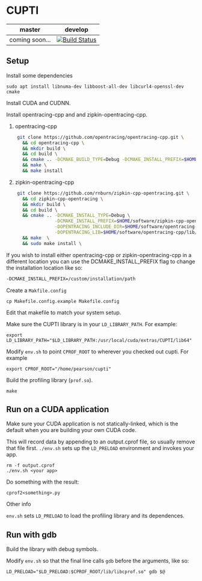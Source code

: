 # CUPTI

| master | develop |
|--------|---------|
| coming soon... | [![Build Status](https://travis-ci.org/cwpearson/cupti.svg?branch=develop)](https://travis-ci.org/cwpearson/cupti)

## Setup

Install some dependencies

    sudo apt install libnuma-dev libboost-all-dev libcurl4-openssl-dev cmake

Install CUDA and CUDNN.

Install opentracing-cpp and and zipkin-opentracing-cpp.

1. opentracing-cpp

```bash
    git clone https://github.com/opentracing/opentracing-cpp.git \
      && cd opentracing-cpp \
      && mkdir build \
      && cd build \
      && cmake .. -DCMAKE_BUILD_TYPE=Debug -DCMAKE_INSTALL_PREFIX=$HOME/software/opentracing-cpp \
      && make \
      && make install
```


2. zipkin-opentracing-cpp

```bash
    git clone https://github.com/rnburn/zipkin-cpp-opentracing.git \
      && cd zipkin-cpp-opentracing \
      && mkdir build \
      && cd build \
      && cmake .. -DCMAKE_INSTALL_TYPE=Debug \
                  -DCMAKE_INSTALL_PREFIX=$HOME/software/zipkin-cpp-opentracing \
                  -DOPENTRACING_INCLUDE_DIR=$HOME/software/opentracing-cpp/include \
                  -DOPENTRACING_LIB=$HOME/software/opentracing-cpp/lib/libopentracing.so \
      && make  \
      && sudo make install \
```


If you wish to install either opentracing-cpp or zipkin-opentracing-cpp in a different
location you can use the DCMAKE_INSTALL_PREFIX flag to change the installation location like so:

```bash
-DCMAKE_INSTALL_PREFIX=/custom/installation/path
```

Create a `Makfile.config`

    cp Makefile.config.example Makefile.config

Edit that makefile to match your system setup.

Make sure the CUPTI library is in your `LD_LIBRARY_PATH`. For example:

    export LD_LIBRARY_PATH="$LD_LIBRARY_PATH:/usr/local/cuda/extras/CUPTI/lib64"

Modify `env.sh` to point `CPROF_ROOT` to wherever you checked out cupti. For example

    export CPROF_ROOT="/home/pearson/cupti"

Build the profiling library (`prof.so`).

    make

## Run on a CUDA application

Make sure your CUDA application is not statically-linked, which is the default when you are building your own CUDA code.

This will record data by appending to an output.cprof file, so usually remove that file first. `./env.sh` sets up the `LD_PRELOAD` environment and invokes your app.

    rm -f output.cprof
    ./env.sh <your app>

Do something with the result:

    cprof2<something>.py

Other info

`env.sh` sets `LD_PRELOAD` to load the profiling library and its dependences.

## Run with gdb

Build the library with debug symbols.

Modify `env.sh` so that the final line calls `gdb` before the arguments, like so:

    LD_PRELOAD="$LD_PRELOAD:$CPROF_ROOT/lib/libcprof.so" gdb $@